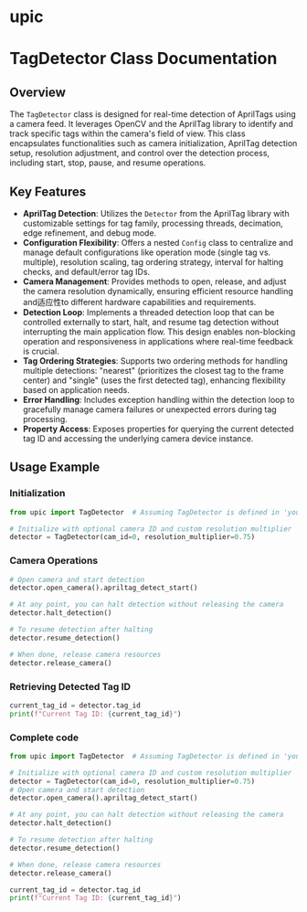 # upic
# TagDetector Class Documentation

## Overview
The `TagDetector` class is designed for real-time detection of AprilTags using a camera feed. It leverages OpenCV and the AprilTag library to identify and track specific tags within the camera's field of view. This class encapsulates functionalities such as camera initialization, AprilTag detection setup, resolution adjustment, and control over the detection process, including start, stop, pause, and resume operations.

## Key Features
- **AprilTag Detection**: Utilizes the `Detector` from the AprilTag library with customizable settings for tag family, processing threads, decimation, edge refinement, and debug mode.
- **Configuration Flexibility**: Offers a nested `Config` class to centralize and manage default configurations like operation mode (single tag vs. multiple), resolution scaling, tag ordering strategy, interval for halting checks, and default/error tag IDs.
- **Camera Management**: Provides methods to open, release, and adjust the camera resolution dynamically, ensuring efficient resource handling and适应性to different hardware capabilities and requirements.
- **Detection Loop**: Implements a threaded detection loop that can be controlled externally to start, halt, and resume tag detection without interrupting the main application flow. This design enables non-blocking operation and responsiveness in applications where real-time feedback is crucial.
- **Tag Ordering Strategies**: Supports two ordering methods for handling multiple detections: "nearest" (prioritizes the closest tag to the frame center) and "single" (uses the first detected tag), enhancing flexibility based on application needs.
- **Error Handling**: Includes exception handling within the detection loop to gracefully manage camera failures or unexpected errors during tag processing.
- **Property Access**: Exposes properties for querying the current detected tag ID and accessing the underlying camera device instance.

## Usage Example

### Initialization
```python
from upic import TagDetector  # Assuming TagDetector is defined in 'your_module'

# Initialize with optional camera ID and custom resolution multiplier
detector = TagDetector(cam_id=0, resolution_multiplier=0.75)
```

### Camera Operations
```python
# Open camera and start detection
detector.open_camera().apriltag_detect_start()

# At any point, you can halt detection without releasing the camera
detector.halt_detection()

# To resume detection after halting
detector.resume_detection()

# When done, release camera resources
detector.release_camera()
```

### Retrieving Detected Tag ID
```python
current_tag_id = detector.tag_id
print(f"Current Tag ID: {current_tag_id}")
```

### Complete code
```python
from upic import TagDetector  # Assuming TagDetector is defined in 'your_module'

# Initialize with optional camera ID and custom resolution multiplier
detector = TagDetector(cam_id=0, resolution_multiplier=0.75)
# Open camera and start detection
detector.open_camera().apriltag_detect_start()

# At any point, you can halt detection without releasing the camera
detector.halt_detection()

# To resume detection after halting
detector.resume_detection()

# When done, release camera resources
detector.release_camera()

current_tag_id = detector.tag_id
print(f"Current Tag ID: {current_tag_id}")
```
